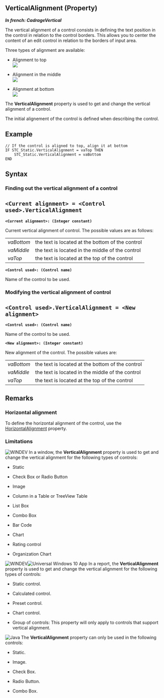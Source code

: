 


## VerticalAlignment (Property)

***In french: CadrageVertical***
	



<a name="XOverwiew"></a>
<a name="Overview"></a>
The vertical alignment of a control consists in defining the text position in the control in relation to the control borders. This allows you to center the content of an edit control in relation to the borders of input area. 

Three types of alignment are available: 

- Alignment to top<br>![](https://doc.pcsoft.fr/en-US/images/image.awp?langid=3&name=Cardage_Haut.gif)


- Alignment in the middle<br>![](https://doc.pcsoft.fr/en-US/images/image.awp?langid=3&name=Cadrage_Milieu.gif)


- Alignment at bottom<br>![](https://doc.pcsoft.fr/en-US/images/image.awp?langid=3&name=Cadrage_Bas.gif)




<a name="XUse"></a>
<a name="Use"></a>
<a name="description"></a>
The **VerticalAlignment** property is used to get and change the vertical alignment of a control.

The initial alignement of the control is defined when describing the control.


<a name="Example1"></a>
<a name="sample_code"></a>

## Example


```wl
// If the control is aligned to top, align it at bottom
IF STC_Static.VerticalAlignment = vaTop THEN
	STC_Static.VerticalAlignment = vaBottom
END
```

<a name="XSYNTAX"></a>
<a name="SYNTAX1"></a>

## Syntax

### Finding out the vertical alignment of a control

`<Current alignment> = <Control used>.VerticalAlignment`
---

**`<Current alignment>: (Integer constant)`**

Current vertical alignment of control. The possible values are as follows:



|   |   |
| --- | --- |
| *vaBottom* | the text is located at the bottom of the control |
| *vaMiddle* | the text is located in the middle of the control |
| *vaTop* | the text is located at the top of the control |




**`<Control used>: (Control name)`**

Name of the control to be used.  


<a name="SYNTAX2"></a>

### Modifying the vertical alignment of control

`<Control used>.VerticalAlignment = <New alignment>`
---

**`<Control used>: (Control name)`**

Name of the control to be used.

**`<New alignment>: (Integer constant)`**

New alignment of the control. The possible values are: 



|   |   |
| --- | --- |
| *vaBottom* | the text is located at the bottom of the control |
| *vaMiddle* | the text is located in the middle of the control |
| *vaTop* | the text is located at the top of the control |





<a name="NOTE0"></a>
<a name="NOTE0_1"></a>

## Remarks


### Horizontal alignment
<a name="horizontal_alignment_ELTPARAGRAPHE000191"></a>

To define the horizontal alignment of the control, use the [HorizontalAlignment](../Proprietes/2510023.md) property.
<a name="NOTE0_2"></a>


### Limitations
<a name="limitations_ELTPARAGRAPHE000201"></a>

![WINDEV](https://doc.pcsoft.fr/ext/images/us/WD.png) In a window, the **VerticalAlignment** property is used to get and change the vertical alignment for the following types of controls:

- Static

- Check Box or Radio Button

- Image

- Column in a Table or TreeView Table

- List Box

- Combo Box

- Bar Code

- Chart

- Rating control

- Organization Chart


![WINDEV](https://doc.pcsoft.fr/ext/images/us/WD.png)![Universal Windows 10 App](https://doc.pcsoft.fr/ext/images/us/UNIVERSALAPP.png) In a report, the **VerticalAlignment** property is used to get and change the vertical alignment for the following types of controls:

- Static control.

- Calculated control.

- Preset control.

- Chart control.

- Group of controls: This property will only apply to controls that support vertical alignment.


![Java](https://doc.pcsoft.fr/ext/images/us/JAVA.png) The **VerticalAlignment** property can only be used in the following controls:

- Static.

- Image.

- Check Box.

- Radio Button.

- Combo Box.






